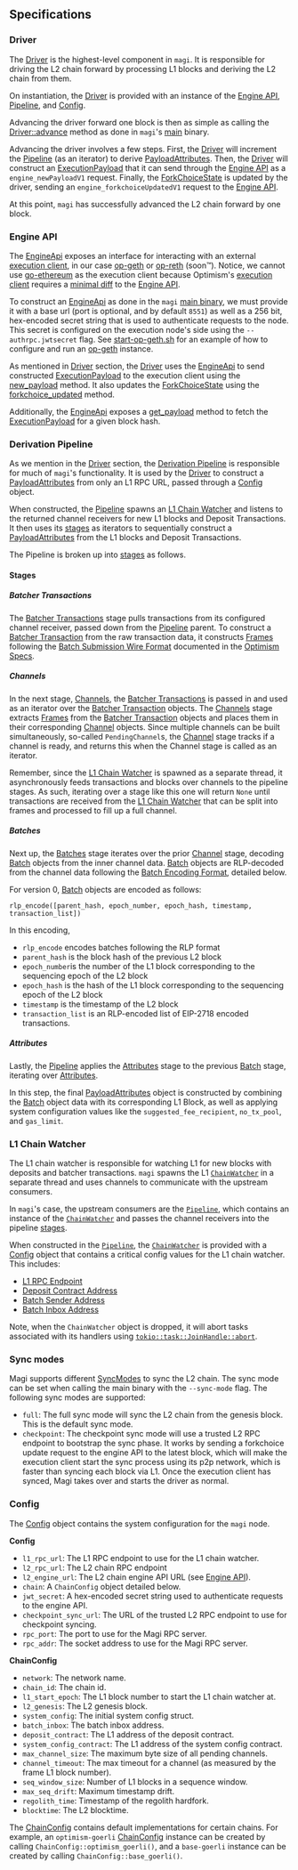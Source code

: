 ## Specifications

### Driver

The [Driver](../src/driver/mod.rs) is the highest-level component in `magi`. It is responsible for driving the L2 chain forward by processing L1 blocks and deriving the L2 chain from them.

On instantiation, the [Driver](../src/driver/mod.rs) is provided with an instance of the [Engine API](#engine-api), [Pipeline](#derivation-pipeline), and [Config](#config).

Advancing the driver forward one block is then as simple as calling the [Driver::advance](../src/driver/mod.rs#L132) method as done in `magi`'s [main](../bin/magi.rs) binary.

Advancing the driver involves a few steps. First, the [Driver](../src/driver/mod.rs) will increment the [Pipeline](#derivation-pipeline) (as an iterator) to derive [PayloadAttributes](../src/engine/payload.rs). Then, the [Driver](../src/driver/mod.rs) will construct an [ExecutionPayload](../src/engine/payload.rs) that it can send through the [Engine API](#engine-api) as a `engine_newPayloadV1` request. Finally, the [ForkChoiceState](../src/engine/fork.rs) is updated by the driver, sending an `engine_forkchoiceUpdatedV1` request to the [Engine API](#engine-api).

At this point, `magi` has successfully advanced the L2 chain forward by one block.

### Engine API

The [EngineApi](../src/engine/mod.rs) exposes an interface for interacting with an external [execution client](https://ethereum.org/en/developers/docs/nodes-and-clients/#execution-clients), in our case [op-geth](https://github.com/ethereum-optimism/op-geth) or [op-reth](https://github.com/paradigmxyz/reth) (soon™). Notice, we cannot use [go-ethereum](https://github.com/ethereum/go-ethereum) as the execution client because Optimism's [execution client](https://github.com/ethereum-optimism/op-geth) requires a [minimal diff](https://op-geth.optimism.io/) to the [Engine API](https://github.com/ethereum/execution-apis/tree/main/src/engine).

To construct an [EngineApi](../src/engine/mod.rs) as done in the `magi` [main binary](../bin/magi.rs), we must provide it with a base url (port is optional, and by default `8551`) as well as a 256 bit, hex-encoded secret string that is used to authenticate requests to the node. This secret is configured on the execution node's side using the `--authrpc.jwtsecret` flag. See [start-op-geth.sh](../docker/start-op-geth.sh) for an example of how to configure and run an [op-geth](https://github.com/ethereum-optimism/op-geth) instance.

As mentioned in [Driver](#driver) section, the [Driver](../src/driver/mod.rs) uses the [EngineApi](../src/engine/mod.rs) to send constructed [ExecutionPayload](../src/engine/payload.rs) to the execution client using the [new_payload](../src/engine/api.rs#L187) method. It also updates the [ForkChoiceState](../src/engine/fork.rs) using the [forkchoice_updated](../src/engine/api.rs#L171) method.

Additionally, the [EngineApi](../src/engine/mod.rs) exposes a [get_payload](../src/engine/api.rs#L194) method to fetch the [ExecutionPayload](../src/engine/payload.rs) for a given block hash.

### Derivation Pipeline

As we mention in the [Driver](#driver) section, the [Derivation Pipeline](../src/derive/mod.rs) is responsible for much of `magi`'s functionality. It is used by the [Driver](#driver) to construct a [PayloadAttributes](../src/engine/payload.rs) from only an L1 RPC URL, passed through a [Config](#config) object.

When constructed, the [Pipeline](../src/derive/mod.rs) spawns an [L1 Chain Watcher](#l1-chain-watcher) and listens to the returned channel receivers for new L1 blocks and Deposit Transactions. It then uses its [stages](../src/derive/stages/mod.rs) as iterators to sequentially construct a [PayloadAttributes](../src/engine/payload.rs) from the L1 blocks and Deposit Transactions.

The Pipeline is broken up into [stages](../src/derive/stages/mod.rs) as follows.

#### Stages

##### Batcher Transactions

The [Batcher Transactions](../src/derive/stages/batcher_transactions.rs) stage pulls transactions from its configured channel receiver, passed down from the [Pipeline](../src/derive/mod.rs) parent. To construct a [Batcher Transaction](../src/derive/stages/batcher_transactions.rs) from the raw transaction data, it constructs [Frames](../src/derive/stages/batcher_transactions.rs) following the [Batch Submission Wire Format](https://github.com/ethereum-optimism/specs/blob/main/specs/protocol/derivation.md#batch-submission-wire-format) documented in the [Optimism Specs](https://github.com/ethereum-optimism/specs/tree/main).

##### Channels

In the next stage, [Channels](../src/derive/stages/channels.rs), the [Batcher Transactions](../src/derive/stages/batcher_transactions.rs) is passed in and used as an iterator over the [Batcher Transaction](../src/derive/stages/batcher_transactions.rs) objects. The [Channels](../src/derive/stages/channels.rs) stage extracts [Frames](../src/derive/stages/batcher_transactions.rs) from the [Batcher Transaction](../src/derive/stages/batcher_transactions.rs) objects and places them in their corresponding [Channel](../src/derive/stages/channels.rs) objects. Since multiple channels can be built simultaneously, so-called `PendingChannel`s, the [Channel](../src/derive/stages/channels.rs) stage tracks if a channel is ready, and returns this when the Channel stage is called as an iterator.

Remember, since the [L1 Chain Watcher](#l1-chain-watcher) is spawned as a separate thread, it asynchronously feeds transactions and blocks over channels to the pipeline stages. As such, iterating over a stage like this one will return `None` until transactions are received from the [L1 Chain Watcher](#l1-chain-watcher) that can be split into frames and processed to fill up a full channel.

##### Batches

Next up, the [Batches](../src/derive/stages/batches.rs) stage iterates over the prior [Channel](../src/derive/stages/channels.rs) stage, decoding [Batch](../src/derive/stages/batches.rs) objects from the inner channel data. [Batch](../src/derive/stages/batches.rs) objects are RLP-decoded from the channel data following the [Batch Encoding Format](https://github.com/ethereum-optimism/specs/blob/main/specs/protocol/derivation.md#batch-format), detailed below.

For version 0, [Batch](../src/derive/stages/batches.rs) objects are encoded as follows:

```golang
rlp_encode([parent_hash, epoch_number, epoch_hash, timestamp, transaction_list])
```

In this encoding,
- `rlp_encode` encodes batches following the RLP format
- `parent_hash` is the block hash of the previous L2 block
- `epoch_number`is the number of the L1 block corresponding to the sequencing epoch of the L2 block
- `epoch_hash` is the hash of the L1 block corresponding to the sequencing epoch of the L2 block
- `timestamp` is the timestamp of the L2 block
- `transaction_list` is an RLP-encoded list of EIP-2718 encoded transactions.

##### Attributes

Lastly, the [Pipeline](../src/derive/mod.rs) applies the [Attributes](../src/derive/stages/attributes.rs) stage to the previous [Batch](../src/derive/stages/batches.rs) stage, iterating over [Attributes](../src/derive/stages/attributes.rs).

In this step, the final [PayloadAttributes](../src/derive/stages/attributes.rs) object is constructed by combining the [Batch](../src/derive/stages/batches.rs) object data with its corresponding L1 Block, as well as applying system configuration values like the `suggested_fee_recipient`, `no_tx_pool`, and `gas_limit`.

### L1 Chain Watcher

The L1 chain watcher is responsible for watching L1 for new blocks with deposits and batcher transactions. `magi` spawns the L1 [`ChainWatcher`](../src/l1/mod.rs) in a separate thread and uses channels to communicate with the upstream consumers.

In `magi`'s case, the upstream consumers are the [`Pipeline`](../src/derive/mod.rs), which contains an instance of the [`ChainWatcher`](../src/l1/mod.rs) and passes the channel receivers into the pipeline [stages](../src/derive/stages/mod.rs).

When constructed in the [`Pipeline`](../src/derive/mod.rs), the [`ChainWatcher`](../src/l1/mod.rs) is provided with a [Config](../src/config/mod.rs) object that contains a critical config values for the L1 chain watcher. This includes:
- [L1 RPC Endpoint](../src/config/mod.rs#L41)
- [Deposit Contract Address](../src/config/mod.rs#L117)
- [Batch Sender Address](../src/config/mod.rs#L139)
- [Batch Inbox Address](../src/config/mod.rs#L115)

Note, when the `ChainWatcher` object is dropped, it will abort tasks associated with its handlers using [`tokio::task::JoinHandle::abort`](https://docs.rs/tokio/1.13.0/tokio/task/struct.JoinHandle.html#method.abort).

### Sync modes

Magi supports different [SyncModes](../src/config/mod.rs#L14) to sync the L2 chain. The sync mode can be set when calling the main binary with the `--sync-mode` flag. The following sync modes are supported:

- `full`: The full sync mode will sync the L2 chain from the genesis block. This is the default sync mode.
- `checkpoint`: The checkpoint sync mode will use a trusted L2 RPC endpoint to bootstrap the sync phase. It works by sending a forkchoice update request to the engine API to the latest block, which will make the execution client start the sync process using its p2p network, which is faster than syncing each block via L1. Once the execution client has synced, Magi takes over and starts the driver as normal.

### Config

The [Config](../src/config/mod.rs) object contains the system configuration for the `magi` node.

**Config**
- `l1_rpc_url`: The L1 RPC endpoint to use for the L1 chain watcher.
- `l2_rpc_url`: The L2 chain RPC endpoint
- `l2_engine_url`: The L2 chain engine API URL (see [Engine API](#engine-api)).
- `chain`: A `ChainConfig` object detailed below.
- `jwt_secret`: A hex-encoded secret string used to authenticate requests to the engine API.
- `checkpoint_sync_url`: The URL of the trusted L2 RPC endpoint to use for checkpoint syncing.
- `rpc_port`: The port to use for the Magi RPC server.
- `rpc_addr`: The socket address to use for the Magi RPC server.

**ChainConfig**
- `network`: The network name.
- `chain_id`: The chain id.
- `l1_start_epoch`: The L1 block number to start the L1 chain watcher at.
- `l2_genesis`: The L2 genesis block.
- `system_config`: The initial system config struct.
- `batch_inbox`: The batch inbox address.
- `deposit_contract`: The L1 address of the deposit contract.
- `system_config_contract`: The L1 address of the system config contract.
- `max_channel_size`: The maximum byte size of all pending channels.
- `channel_timeout`: The max timeout for a channel (as measured by the frame L1 block number).
- `seq_window_size`: Number of L1 blocks in a sequence window.
- `max_seq_drift`: Maximum timestamp drift.
- `regolith_time`: Timestamp of the regolith hardfork.
- `blocktime`: The L2 blocktime.

The [ChainConfig](../src/config/mod.rs) contains default implementations for certain chains. For example, an `optimism-goerli` [ChainConfig](../src/config/mod.rs) instance can be created by calling `ChainConfig::optimism_goerli()`, and a `base-goerli` instance can be created by calling `ChainConfig::base_goerli()`.
